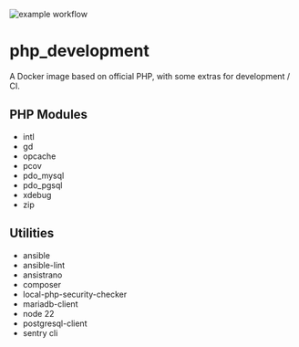 ![example workflow](https://github.com/appsinet/php_development/actions/workflows/publish.yml/badge.svg)
# php_development
A Docker image based on official PHP, with some extras for development / CI.

## PHP Modules
- intl
- gd
- opcache
- pcov
- pdo_mysql
- pdo_pgsql
- xdebug
- zip

## Utilities
- ansible
- ansible-lint
- ansistrano
- composer
- local-php-security-checker
- mariadb-client
- node 22
- postgresql-client
- sentry cli
